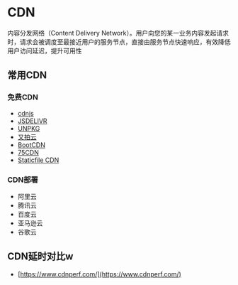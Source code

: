 # CDN

内容分发网络（Content Delivery Network）。用户向您的某一业务内容发起请求时，请求会被调度至最接近用户的服务节点，直接由服务节点快速响应，有效降低用户访问延迟，提升可用性

## 常用CDN

### 免费CDN

- [cdnjs](https://cdnjs.com/)
- [JSDELIVR](https://www.jsdelivr.com/)
- [UNPKG](https://unpkg.com/#/stats)
- [又拍云](http://jscdn.upai.com/)
- [BootCDN](https://www.bootcdn.cn/)
- [75CDN](https://cdn.baomitu.com/)
- [Staticfile CDN](http://staticfile.org/)

### CDN部署

- 阿里云
- 腾讯云
- 百度云
- 亚马逊云
- 谷歌云

## CDN延时对比w

- [https://www.cdnperf.com/](https://www.cdnperf.com/)
